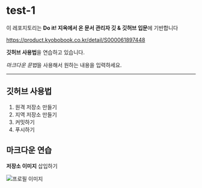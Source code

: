# test-1

이 레포지토리는 **Do it! 지옥에서 온 문서 관리자 깃 & 깃허브 입문**에 기반합니다

<https://product.kyobobook.co.kr/detail/S000061897448>

**깃허브 사용법**을 연습하고 있습니다.

*마크다운 문법*을 사용해서 원하는 내용을 입력하세요.

---

## 깃허브 사용법

1. 원격 저장소 만들기
2. 지역 저장소 만들기
3. 커밋하기
4. 푸시하기

## 마크다운 연습

**저장소 이미지** 삽입하기

![프로필 이미지](./https://github.com/JangIn-40/test-1/blob/main/_67e40c46-0acb-4179-98a0-bdca27620355.jpg)
